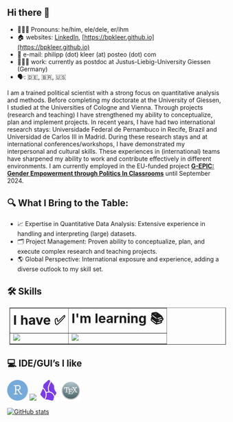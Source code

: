 ## Hi there 👋
- 🙋🏻‍♂️ Pronouns: he/him, ele/dele, er/ihm
- 🏠 websites: [LinkedIn](https://de.linkedin.com/in/kleer), [https://bpkleer.github.io](https://bpkleer.github.io)
- 📧 e-mail: philipp (dot) kleer (at) posteo (dot) com
- 👨🏻‍💻 work: currently as postdoc at Justus-Liebig-University Giessen (Germany)
- 🗣️: 🇩🇪, 🇧🇷, 🇺🇸

I am a trained political scientist with a strong focus on quantitative analysis and methods. Before completing my doctorate at the University of Giessen, I studied at the Universities of Cologne and Vienna. Through projects (research and teaching) I have strengthened my ability to conceptualize, plan and implement projects. In recent years, I have had two international research stays: Universidade Federal de Pernambuco in Recife, Brazil and Universidad de Carlos III in Madrid. During these research stays and at international conferences/workshops, I have demonstrated my interpersonal and cultural skills. These experiences in (international) teams have sharpened my ability to work and contribute effectively in different environments. I am currently employed in the EU-funded project [**G-EPIC: Gender Empowerment through Politics In Classrooms**](https://g-epic.eu) until September 2024. 

## 🔍 What I Bring to the Table:

- 📈 Expertise in Quantitative Data Analysis: Extensive experience in handling and interpreting (large) datasets.
- 🗂️ Project Management: Proven ability to conceptualize, plan, and execute complex research and teaching projects.
- 🌎 Global Perspective: International exposure and experience, adding a diverse outlook to my skill set.

## 🛠️ Skills
<table border="1px solid black" style="margin: 5px">
 <tr>
    <td><b style="font-size:30px">I have ✅</b></td>
    <td><b style="font-size:30px">I'm learning 📚</b></td>
 <!---   <td><b style="font-size:30px">In the memory banks</b></td> --->
 </tr>
 <tr>
    <td>
        <img src="https://skillicons.dev/icons?i=r,md,latex,git,github,gitlab,html,css,sass,&perline=3&theme=light" />
    </td>
    <td>
      <img src="https://skillicons.dev/icons?i=python,regex,swift&perline=3" />
      <br>
      <!--- <img src="https://img.shields.io/badge/Airtable-18BFFF?style=for-the-badge&logo=Airtable&logoColor=white" /><br> --->
    </td>
    <!---- <td>
      <img src="https://skillicons.dev/icons?i=matlab" />
    </td>
   ---->
 </tr>
</table>

## 💻 IDE/GUI’s I like
 <img src="./rstudioide-color.svg" width="48" height="48"> <img src="https://skillicons.dev/icons?i=visualstudio" /> <img src="./obsidian-color.svg" width="48" height="48">
  <img src="./texshop.png" width="48" height="48">

[![GitHub stats](https://github-readme-stats.vercel.app/api?username=bpkleer&show_icons=true&theme=transparent)](https://github.com/anuraghazra/github-readme-stats)

